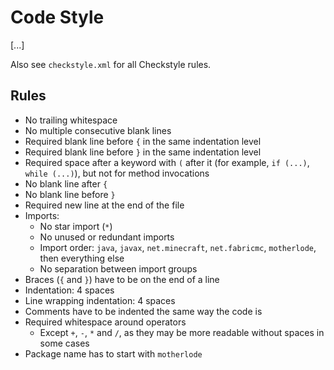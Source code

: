 # Code Style

[...]

Also see `checkstyle.xml` for all Checkstyle rules.

## Rules

- No trailing whitespace
- No multiple consecutive blank lines
- Required blank line before `{` in the same indentation level
- Required blank line before `}` in the same indentation level
- Required space after a keyword with `(` after it (for example, `if (...)`, `while (...)`), but not for method
  invocations
- No blank line after `{`
- No blank line before `}`
- Required new line at the end of the file
- Imports:
    - No star import (`*`)
    - No unused or redundant imports
    - Import order: `java`, `javax`, `net.minecraft`, `net.fabricmc`, `motherlode`, then everything else
    - No separation between import groups
- Braces (`{` and `}`) have to be on the end of a line
- Indentation: 4 spaces
- Line wrapping indentation: 4 spaces
- Comments have to be indented the same way the code is
- Required whitespace around operators
    - Except `+`, `-`, `*` and `/`, as they may be more readable without spaces in some cases
- Package name has to start with `motherlode`
